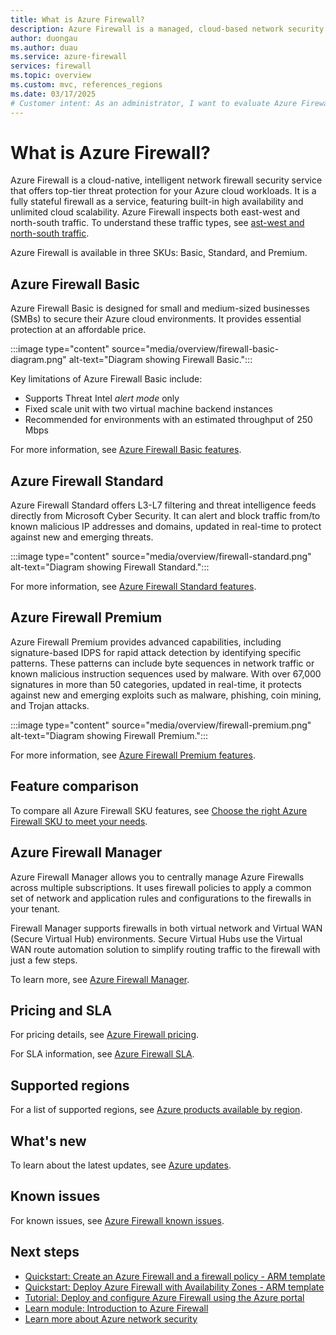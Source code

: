 ```yaml
---
title: What is Azure Firewall?
description: Azure Firewall is a managed, cloud-based network security service that protects your Azure Virtual Network resources.
author: duongau
ms.author: duau
ms.service: azure-firewall
services: firewall
ms.topic: overview
ms.custom: mvc, references_regions
ms.date: 03/17/2025
# Customer intent: As an administrator, I want to evaluate Azure Firewall so I can determine if I want to use it.
---
```


# What is Azure Firewall?

Azure Firewall is a cloud-native, intelligent network firewall security service that offers top-tier threat protection for your Azure cloud workloads. It is a fully stateful firewall as a service, featuring built-in high availability and unlimited cloud scalability. Azure Firewall inspects both east-west and north-south traffic. To understand these traffic types, see [ast-west and north-south traffic](/azure/well-architected/security/networking#scope-of-influence).

Azure Firewall is available in three SKUs: Basic, Standard, and Premium.

## Azure Firewall Basic

Azure Firewall Basic is designed for small and medium-sized businesses (SMBs) to secure their Azure cloud environments. It provides essential protection at an affordable price.

:::image type="content" source="media/overview/firewall-basic-diagram.png" alt-text="Diagram showing Firewall Basic.":::

Key limitations of Azure Firewall Basic include:

- Supports Threat Intel *alert mode* only
- Fixed scale unit with two virtual machine backend instances
- Recommended for environments with an estimated throughput of 250 Mbps

For more information, see [Azure Firewall Basic features](basic-features.md).

## Azure Firewall Standard

Azure Firewall Standard offers L3-L7 filtering and threat intelligence feeds directly from Microsoft Cyber Security. It can alert and block traffic from/to known malicious IP addresses and domains, updated in real-time to protect against new and emerging threats.

:::image type="content" source="media/overview/firewall-standard.png" alt-text="Diagram showing Firewall Standard.":::

For more information, see [Azure Firewall Standard features](features.md).

## Azure Firewall Premium

Azure Firewall Premium provides advanced capabilities, including signature-based IDPS for rapid attack detection by identifying specific patterns. These patterns can include byte sequences in network traffic or known malicious instruction sequences used by malware. With over 67,000 signatures in more than 50 categories, updated in real-time, it protects against new and emerging exploits such as malware, phishing, coin mining, and Trojan attacks.

:::image type="content" source="media/overview/firewall-premium.png" alt-text="Diagram showing Firewall Premium.":::

For more information, see [Azure Firewall Premium features](premium-features.md).

## Feature comparison

To compare all Azure Firewall SKU features, see [Choose the right Azure Firewall SKU to meet your needs](choose-firewall-sku.md).

## Azure Firewall Manager

Azure Firewall Manager allows you to centrally manage Azure Firewalls across multiple subscriptions. It uses firewall policies to apply a common set of network and application rules and configurations to the firewalls in your tenant.

Firewall Manager supports firewalls in both virtual network and Virtual WAN (Secure Virtual Hub) environments. Secure Virtual Hubs use the Virtual WAN route automation solution to simplify routing traffic to the firewall with just a few steps.

To learn more, see [Azure Firewall Manager](../firewall-manager/overview.md).

## Pricing and SLA

For pricing details, see [Azure Firewall pricing](https://azure.microsoft.com/pricing/details/azure-firewall/).

For SLA information, see [Azure Firewall SLA](https://azure.microsoft.com/support/legal/sla/azure-firewall/).

## Supported regions

For a list of supported regions, see [Azure products available by region](https://azure.microsoft.com/global-infrastructure/services/?products=azure-firewall).

## What's new

To learn about the latest updates, see [Azure updates](https://azure.microsoft.com/updates?filters=%5B%22Azure+Firewall%22%5D).

## Known issues

For known issues, see [Azure Firewall known issues](firewall-known-issues.md).

## Next steps

- [Quickstart: Create an Azure Firewall and a firewall policy - ARM template](../firewall-manager/quick-firewall-policy.md)
- [Quickstart: Deploy Azure Firewall with Availability Zones - ARM template](deploy-template.md)
- [Tutorial: Deploy and configure Azure Firewall using the Azure portal](tutorial-firewall-deploy-portal.md)
- [Learn module: Introduction to Azure Firewall](/training/modules/introduction-azure-firewall/)
- [Learn more about Azure network security](../networking/security/index.yml)
